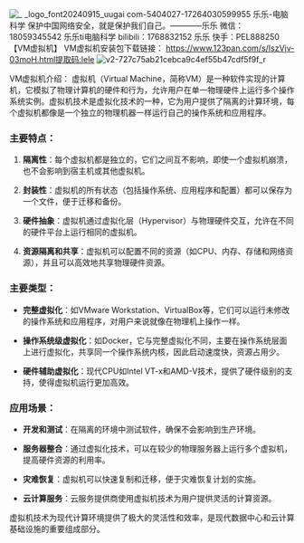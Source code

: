 ![_ _logo_font20240915_uugai com-5404027-17264030599955](https://github.com/user-attachments/assets/44f47457-edcd-4906-b895-e393a8dd89bf)
乐乐-电脑科学     保护中国网络安全，就是保护我们自己。————乐乐 微信：18059345542
乐乐ti电脑科学 bilibili：1768832152                      乐乐     快手：PEL888250
【VM虚拟机】
VM虚拟机安装包下载链接：
https://www.123pan.com/s/IszVjv-03moH.html提取码:lele
![v2-727c75ab21cebca9c4ef55b47cdf5f9f_r](https://github.com/user-attachments/assets/41be9d8e-10d6-4f7b-8cb5-58a2a625567e)

VM虚拟机介绍：
虚拟机（Virtual Machine，简称VM）是一种软件实现的计算机，它模拟了物理计算机的硬件和行为，允许用户在单一物理硬件上运行多个操作系统实例。虚拟机技术是虚拟化技术的一种，它为用户提供了隔离的计算环境，每个虚拟机都像是一个独立的物理机器一样运行自己的操作系统和应用程序。

### 主要特点：

1. **隔离性**：每个虚拟机都是独立的，它们之间互不影响，即使一个虚拟机崩溃，也不会影响到宿主机或其他虚拟机。

2. **封装性**：虚拟机的所有状态（包括操作系统、应用程序和配置）都可以保存为一个文件，便于迁移和备份。

3. **硬件抽象**：虚拟机通过虚拟化层（Hypervisor）与物理硬件交互，允许在不同的硬件平台上运行相同的虚拟机。

4. **资源隔离和共享**：虚拟机可以配置不同的资源（如CPU、内存、存储和网络资源），并且可以高效地共享物理硬件资源。

### 主要类型：

- **完整虚拟化**：如VMware Workstation、VirtualBox等，它们可以运行未修改的操作系统和应用程序，对用户来说就像在物理机上操作一样。

- **操作系统级虚拟化**：如Docker，它与完整虚拟化不同，主要在操作系统层面上进行虚拟化，共享同一个操作系统内核，因此启动速度快，资源占用少。

- **硬件辅助虚拟化**：现代CPU如Intel VT-x和AMD-V技术，提供了硬件级别的支持，使得虚拟机运行更加高效。

### 应用场景：

- **开发和测试**：在隔离的环境中测试软件，确保不会影响到生产环境。

- **服务器整合**：通过虚拟化技术，可以在较少的物理服务器上运行多个虚拟机，提高硬件资源的利用率。

- **灾难恢复**：虚拟机可以快速复制和迁移，便于灾难恢复计划的实施。

- **云计算服务**：云服务提供商使用虚拟机技术为用户提供灵活的计算资源。

虚拟机技术为现代计算环境提供了极大的灵活性和效率，是现代数据中心和云计算基础设施的重要组成部分。

